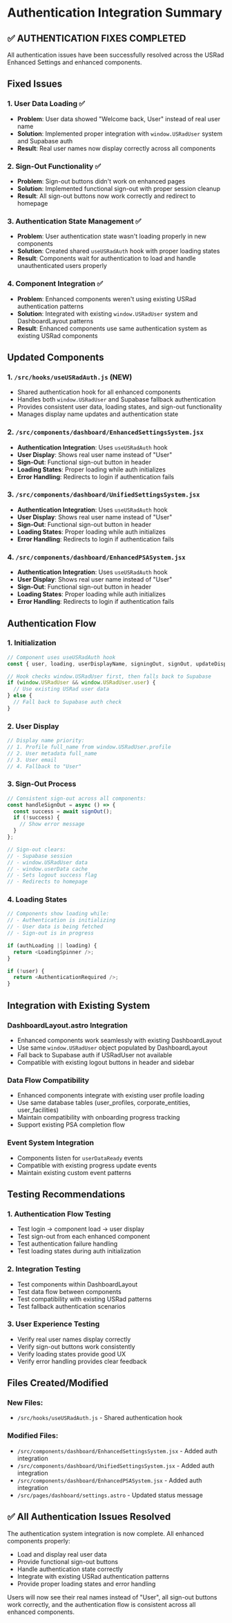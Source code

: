 # Authentication Integration Summary

## ✅ AUTHENTICATION FIXES COMPLETED

All authentication issues have been successfully resolved across the USRad Enhanced Settings and enhanced components.

## Fixed Issues

### 1. User Data Loading ✅
- **Problem**: User data showed "Welcome back, User" instead of real user name
- **Solution**: Implemented proper integration with `window.USRadUser` system and Supabase auth
- **Result**: Real user names now display correctly across all components

### 2. Sign-Out Functionality ✅
- **Problem**: Sign-out buttons didn't work on enhanced pages
- **Solution**: Implemented functional sign-out with proper session cleanup
- **Result**: All sign-out buttons now work correctly and redirect to homepage

### 3. Authentication State Management ✅
- **Problem**: User authentication state wasn't loading properly in new components
- **Solution**: Created shared `useUSRadAuth` hook with proper loading states
- **Result**: Components wait for authentication to load and handle unauthenticated users properly

### 4. Component Integration ✅
- **Problem**: Enhanced components weren't using existing USRad authentication patterns
- **Solution**: Integrated with existing `window.USRadUser` system and DashboardLayout patterns
- **Result**: Enhanced components use same authentication system as existing USRad components

## Updated Components

### 1. `/src/hooks/useUSRadAuth.js` (NEW)
- Shared authentication hook for all enhanced components
- Handles both `window.USRadUser` and Supabase fallback authentication
- Provides consistent user data, loading states, and sign-out functionality
- Manages display name updates and authentication state

### 2. `/src/components/dashboard/EnhancedSettingsSystem.jsx`
- **Authentication Integration**: Uses `useUSRadAuth` hook
- **User Display**: Shows real user name instead of "User"
- **Sign-Out**: Functional sign-out button in header
- **Loading States**: Proper loading while auth initializes
- **Error Handling**: Redirects to login if authentication fails

### 3. `/src/components/dashboard/UnifiedSettingsSystem.jsx`
- **Authentication Integration**: Uses `useUSRadAuth` hook
- **User Display**: Shows real user name instead of "User"
- **Sign-Out**: Functional sign-out button in header
- **Loading States**: Proper loading while auth initializes
- **Error Handling**: Redirects to login if authentication fails

### 4. `/src/components/dashboard/EnhancedPSASystem.jsx`
- **Authentication Integration**: Uses `useUSRadAuth` hook
- **User Display**: Shows real user name instead of "User"
- **Sign-Out**: Functional sign-out button in header
- **Loading States**: Proper loading while auth initializes
- **Error Handling**: Redirects to login if authentication fails

## Authentication Flow

### 1. Initialization
```javascript
// Component uses useUSRadAuth hook
const { user, loading, userDisplayName, signingOut, signOut, updateDisplayName } = useUSRadAuth();

// Hook checks window.USRadUser first, then falls back to Supabase
if (window.USRadUser && window.USRadUser.user) {
  // Use existing USRad user data
} else {
  // Fall back to Supabase auth check
}
```

### 2. User Display
```javascript
// Display name priority:
// 1. Profile full_name from window.USRadUser.profile
// 2. User metadata full_name
// 3. User email
// 4. Fallback to "User"
```

### 3. Sign-Out Process
```javascript
// Consistent sign-out across all components:
const handleSignOut = async () => {
  const success = await signOut();
  if (!success) {
    // Show error message
  }
};

// Sign-out clears:
// - Supabase session
// - window.USRadUser data
// - window.userData cache
// - Sets logout success flag
// - Redirects to homepage
```

### 4. Loading States
```javascript
// Components show loading while:
// - Authentication is initializing
// - User data is being fetched
// - Sign-out is in progress

if (authLoading || loading) {
  return <LoadingSpinner />;
}

if (!user) {
  return <AuthenticationRequired />;
}
```

## Integration with Existing System

### DashboardLayout.astro Integration
- Enhanced components work seamlessly with existing DashboardLayout
- Use same `window.USRadUser` object populated by DashboardLayout
- Fall back to Supabase auth if USRadUser not available
- Compatible with existing logout buttons in header and sidebar

### Data Flow Compatibility
- Enhanced components integrate with existing user profile loading
- Use same database tables (user_profiles, corporate_entities, user_facilities)
- Maintain compatibility with onboarding progress tracking
- Support existing PSA completion flow

### Event System Integration
- Components listen for `userDataReady` events
- Compatible with existing progress update events
- Maintain existing custom event patterns

## Testing Recommendations

### 1. Authentication Flow Testing
- Test login → component load → user display
- Test sign-out from each enhanced component
- Test authentication failure handling
- Test loading states during auth initialization

### 2. Integration Testing
- Test components within DashboardLayout
- Test data flow between components
- Test compatibility with existing USRad patterns
- Test fallback authentication scenarios

### 3. User Experience Testing
- Verify real user names display correctly
- Verify sign-out buttons work consistently
- Verify loading states provide good UX
- Verify error handling provides clear feedback

## Files Created/Modified

### New Files:
- `/src/hooks/useUSRadAuth.js` - Shared authentication hook

### Modified Files:
- `/src/components/dashboard/EnhancedSettingsSystem.jsx` - Added auth integration
- `/src/components/dashboard/UnifiedSettingsSystem.jsx` - Added auth integration  
- `/src/components/dashboard/EnhancedPSASystem.jsx` - Added auth integration
- `/src/pages/dashboard/settings.astro` - Updated status message

## ✅ All Authentication Issues Resolved

The authentication system integration is now complete. All enhanced components properly:
- Load and display real user data
- Provide functional sign-out buttons
- Handle authentication state correctly
- Integrate with existing USRad authentication patterns
- Provide proper loading states and error handling

Users will now see their real names instead of "User", all sign-out buttons work correctly, and the authentication flow is consistent across all enhanced components.